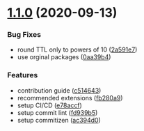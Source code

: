 # [1.1.0](https://github.com/kleydon/prisma-session-store/compare/v1.0.0...v1.1.0) (2020-09-13)


### Bug Fixes

* round TTL only to powers of 10 ([2a591e7](https://github.com/kleydon/prisma-session-store/commit/2a591e770d75caee27f4c95df10f975d169cc2b1))
* use orginal packages ([0aa39b4](https://github.com/kleydon/prisma-session-store/commit/0aa39b41e9a696365a0d7d753afb824abd94db76))


### Features

* contribution guide ([c514643](https://github.com/kleydon/prisma-session-store/commit/c5146434860b842bbbb9fc9c0e2b1ce9192e6568))
* recommended extensions ([fb280a9](https://github.com/kleydon/prisma-session-store/commit/fb280a9c9f86c448be12329f8570d3f09212ba14))
* setup CI/CD ([e78accf](https://github.com/kleydon/prisma-session-store/commit/e78accf7c302e08e15801bc54bcf894b565cd63b))
* setup commit lint ([fd939b5](https://github.com/kleydon/prisma-session-store/commit/fd939b56214fa40b9ac4745a05961fd7ee66306d))
* setup commitizen ([ac394d0](https://github.com/kleydon/prisma-session-store/commit/ac394d09401be1ba8c9329c016fa5f48368fb1cb))
